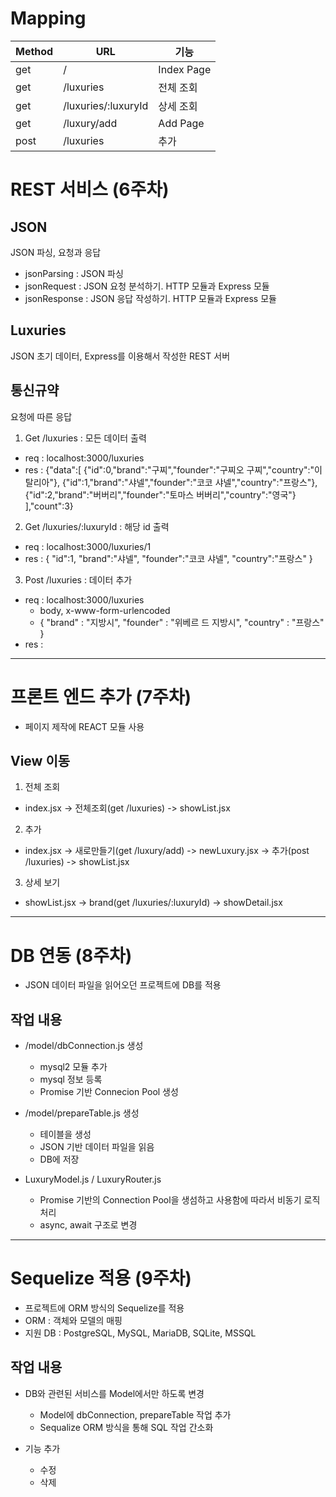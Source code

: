 # Mapping
Method | URL | 기능
------ | ------ | ------
get | / | Index Page
get | /luxuries | 전체 조회
get | /luxuries/:luxuryId | 상세 조회
get | /luxury/add | Add Page
post | /luxuries | 추가


# REST 서비스 (6주차)

## JSON
JSON 파싱, 요청과 응답

- jsonParsing : JSON 파싱
- jsonRequest : JSON 요청 분석하기. HTTP 모듈과 Express 모듈
- jsonResponse : JSON 응답 작성하기. HTTP 모듈과 Express 모듈


## Luxuries
JSON 초기 데이터, Express를 이용해서 작성한 REST 서버


## 통신규약
요청에 따른 응답

1. Get /luxuries : 모든 데이터 출력
 - req : localhost:3000/luxuries
 - res : {"data":[
     {"id":0,"brand":"구찌","founder":"구찌오 구찌","country":"이탈리아"},
     {"id":1,"brand":"샤넬","founder":"코코 샤넬","country":"프랑스"},
     {"id":2,"brand":"버버리","founder":"토마스 버버리","country":"영국"}
     ],"count":3}

2. Get /luxuries/:luxuryId : 해당 id 출력
 - req : localhost:3000/luxuries/1
 - res : {
     "id":1,
     "brand":"샤넬",
     "founder":"코코 샤넬",
     "country":"프랑스"
     }

3. Post /luxuries : 데이터 추가
 - req : localhost:3000/luxuries
    * body, x-www-form-urlencoded
    * {
        "brand" : "지방시",
        "founder" : "위베르 드 지방시",
        "country" : "프랑스"
    }
 - res :


***


# 프론트 엔드 추가 (7주차)
 - 페이지 제작에 REACT 모듈 사용

## View 이동
1. 전체 조회
  - index.jsx -> 전체조회(get /luxuries) -> showList.jsx

2. 추가
  - index.jsx -> 새로만들기(get /luxury/add) -> newLuxury.jsx -> 추가(post /luxuries) -> showList.jsx

3. 상세 보기
  - showList.jsx -> brand(get /luxuries/:luxuryId) -> showDetail.jsx


***


# DB 연동 (8주차)
  - JSON 데이터 파일을 읽어오던 프로젝트에 DB를 적용

## 작업 내용
  - /model/dbConnection.js 생성
    * mysql2 모듈 추가
    * mysql 정보 등록
    * Promise 기반 Connecion Pool 생성

  - /model/prepareTable.js 생성
    * 테이블을 생성
    * JSON 기반 데이터 파일을 읽음
    * DB에 저장

  - LuxuryModel.js / LuxuryRouter.js
    * Promise 기반의 Connection Pool을 생섬하고 사용함에 따라서 비동기 로직 처리
    * async, await 구조로 변경
    

***


# Sequelize 적용 (9주차)
  - 프로젝트에 ORM 방식의 Sequelize를 적용
  - ORM : 객체와 모델의 매핑
  - 지원 DB : PostgreSQL, MySQL, MariaDB, SQLite, MSSQL

## 작업 내용
  - DB와 관련된 서비스를 Model에서만 하도록 변경
    * Model에 dbConnection, prepareTable 작업 추가
    * Sequalize ORM 방식을 통해 SQL 작업 간소화

  - 기능 추가
    * 수정
    * 삭제

